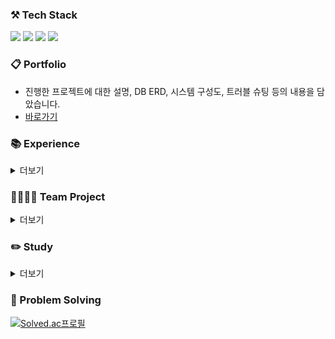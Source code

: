 ### ⚒️ Tech Stack
<p>
  <img src="https://img.shields.io/badge/Java-007396?&style=flat&logo=OpenJDK&logoColor=white">
  <img src="https://img.shields.io/badge/Spring_Boot-F2F4F9?style=flat&logo=spring-boot" />
  <img src="https://img.shields.io/badge/JPA-6DB33F?style=flat" />
  <img src="https://img.shields.io/badge/MySQL-005C84?style=flat&logo=mysql&logoColor=white"/>
</p>

### 📋 Portfolio
- 진행한 프로젝트에 대한 설명, DB ERD, 시스템 구성도, 트러블 슈팅 등의 내용을 담았습니다.
- [바로가기](https://drive.google.com/file/d/1lcl2nDEA30NddeZKoXX2wED_O9-yBMdA/view?usp=drive_link)

### 📚 Experience
<details>
<summary>더보기</summary>
<div markdown="1">
<table>
  <thead align="center">
    <tr>
      <td><b>이름</b></td>
      <td><b>기간(상태)</b></td>
      <td><b>내용</b></td>
    </tr>
  </thead>
  <tbody>
    <tr>
      <td>명지대학교 컴퓨터공학과</td>
      <td>2018.03 - 2023.08(졸업)</td>
      <td>CS 관련 과목 수강</td>
    </tr>
    <tr>
      <td>패스트캠퍼스 백엔드 부트캠프 4기</td>
      <td>2022.12 - 2023.06(수료)</td>
      <td>Java, Spring Boot, Git 등 백엔드 개발에 필요한 지식 학습</td>
    </tr>
    <tr>
      <td>패스트캠퍼스 백엔드 부트캠프 7기 멘토</td>
      <td>2023.11 -</td>
      <td>주차 별 퀴즈 출제 및 검토</a></td>
    </tr>
    <tr>
      <td>5th NE(O)RDINARY HACKATHON</td>
      <td>2023.11</td>
      <td>무박 2일간 진행, 공감을 위한 커뮤니티 Ditto MVP 개발</a></td>
    </tr>
  </tbody>
</table>
</div>
</details>

### 👨‍👩‍👧‍👦 Team Project
<details>
<summary>더보기</summary>
<div markdown="1">
<table>
  <thead align="center">
    <tr border: none;>
      <td><b>이름</b></td>
      <td><b>개요</b></td>
      <td><b>기간</b></td>
      <td><b>역할</b></td>
      <td><b>비고</b></td>
    </tr>
  </thead>
  <tbody>
    <tr>
      <td>
        <a href="https://github.com/smash-teams/smash-teams-BE">Team Smash</a>
      </td>
      <td>연차/당직 관리 서비스</td>
      <td>2023.05</td>
      <td>백엔드 리드</td>
      <td></td>
    </tr>
    <tr>
      <td>
        Money Bridge
      </td>
      <td>투자상담 매칭 플랫폼</td>
      <td>2023.05 - 2023.06</td>
      <td>백엔드</td>
      <td>(주)시스메틱의 RFP를 바탕으로 기획 및 개발, <a href="https://www.moneybridge.co.kr/">배포 링크</a></td>
    </tr>
    <tr>
      <td>
        모두의 회식
      </td>
      <td>직장인을 위한 회식 장소 결정 플랫폼</td>
      <td>2023.12 -</td>
      <td>백엔드</td>
      <td></td>
    </tr>
  </tbody>
</table>
</div>
</details>

### ✏️ Study
<details>
<summary>더보기</summary>
<div markdown="1">
<table>
  <thead align="center">
    <tr border: none;>
      <td><b>이름</b></td>
      <td><b>유형</b></td>
      <td><b>기간</b></td>
      <td><b>비고</b></td>
    </tr>
  </thead>
  <tbody>
    <tr>
      <td>
        데일리 알고리즘
      </td>
      <td>알고리즘</td>
      <td>2022.12 - 2023.04</td>
      <td>알고리즘 개념 학습, 문제 풀이 후 리뷰</td>
    </tr>
    <tr>
      <td>
       <a href="https://github.com/kimdozzi/algorithm-study">.self</a>
      </td>
      <td>알고리즘</td>
      <td>2023.11 -</td>
      <td>알고리즘 문제 풀이</td>
    </tr>
  </tbody>
</table>
</div>
</details>


### 🎲 Problem Solving
[![Solved.ac프로필](http://mazassumnida.wtf/api/v2/generate_badge?boj=hol1319)](https://solved.ac/hol1319)
